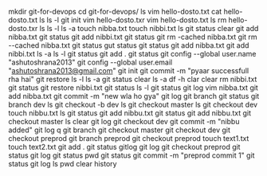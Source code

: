 mkdir git-for-devops
cd git-for-devops/
ls
vim hello-dosto.txt
cat hello-dosto.txt 
ls
ls -l
git init
vim hello-dosto.txr
vim hello-dosto.txt
ls
rm hello-dosto.txr
ls
ls -l
ls -a
touch nibba.txt
touch nibbi.txt
ls
git status
clear
git add nibba.txt
git status
git add nibbi.txt
git status
git rm -cached nibba.txt
git rm --cached nibba.txt
git status
gut status
git status
git add nibba.txt
git add nibbi.txt
ls -a
ls -l
git status
git add .
git status
git config --global user.name "ashutoshrana2013"
git config --global user.email "ashutoshrana2013@gmail.com"
git init
git commit -m "pyaar successfull rha hai"
git restore
ls -l
ls -a
git status
clear
ls -a
df -h
clar
clear
rm nibbi.txt
git status
git restore nibbi.txt
git status
ls -l
git status
git log
vim nibba.txt
git add nibba.txt
git commit -m "new wla ho gya"
git log
git branch
git status
git branch dev
ls
git checkout -b dev
ls
git checkout master
ls
git checkout dev
touch nibbu.txt
ls
git status
git add nibbu.txt 
git status
git add nibbu.txt 
git checkout master
ls
clear
git log
git checkout dev
git commit -m "nibbu added"
git log
q
git branch
git checkout master 
git checkout dev
git checkout preprod
git branch preprod
git checkout preprod
touch text1.txt
touch text2.txt
git add .
git status
gitlog
git log
git checkout preprod 
git status
git log
git status
pwd
git status
git commit -m "preprod commit 1"
git status
git log
ls
pwd
clear
history
